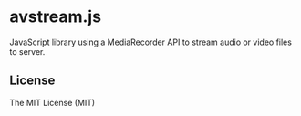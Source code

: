 # avstream.js

JavaScript library using a MediaRecorder API to stream audio or video files to server.

## License
The MIT License (MIT)